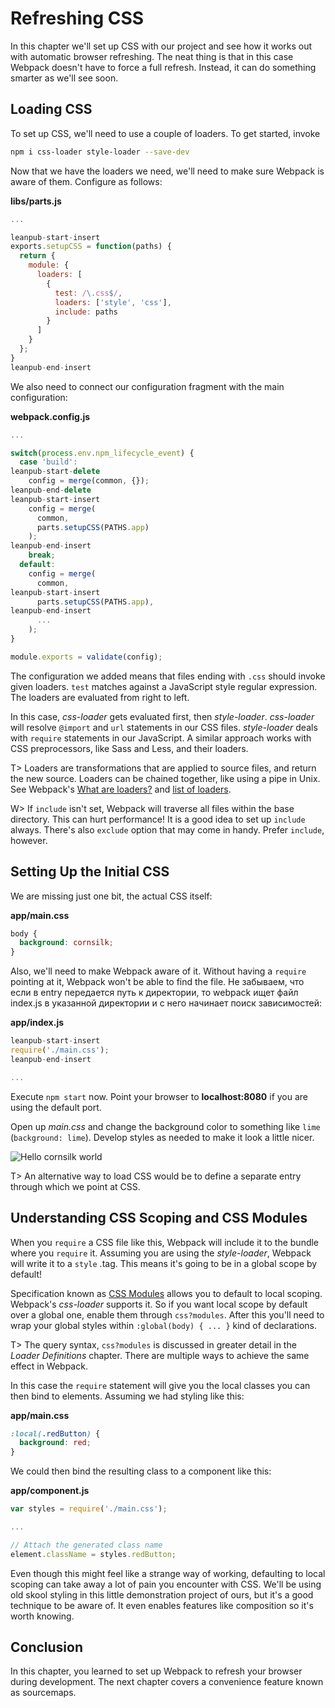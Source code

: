 # Refreshing CSS

In this chapter we'll set up CSS with our project and see how it works out with automatic browser refreshing. The neat thing is that in this case Webpack doesn't have to force a full refresh. Instead, it can do something smarter as we'll see soon.

## Loading CSS

To set up CSS, we'll need to use a couple of loaders. To get started, invoke

```bash
npm i css-loader style-loader --save-dev
```

Now that we have the loaders we need, we'll need to make sure Webpack is aware of them. Configure as follows:

**libs/parts.js**

```javascript
...

leanpub-start-insert
exports.setupCSS = function(paths) {
  return {
    module: {
      loaders: [
        {
          test: /\.css$/,
          loaders: ['style', 'css'],
          include: paths
        }
      ]
    }
  };
}
leanpub-end-insert
```

We also need to connect our configuration fragment with the main configuration:

**webpack.config.js**

```javascript
...

switch(process.env.npm_lifecycle_event) {
  case 'build':
leanpub-start-delete
    config = merge(common, {});
leanpub-end-delete
leanpub-start-insert
    config = merge(
      common,
      parts.setupCSS(PATHS.app)
    );
leanpub-end-insert
    break;
  default:
    config = merge(
      common,
leanpub-start-insert
      parts.setupCSS(PATHS.app),
leanpub-end-insert
      ...
    );
}

module.exports = validate(config);
```

The configuration we added means that files ending with `.css` should invoke given loaders. `test` matches against a JavaScript style regular expression. The loaders are evaluated from right to left.

In this case, *css-loader* gets evaluated first, then *style-loader*. *css-loader* will resolve `@import` and `url` statements in our CSS files. *style-loader* deals with `require` statements in our JavaScript. A similar approach works with CSS preprocessors, like Sass and Less, and their loaders.

T> Loaders are transformations that are applied to source files, and return the new source. Loaders can be chained together, like using a pipe in Unix. See Webpack's [What are loaders?](http://webpack.github.io/docs/using-loaders.html) and [list of loaders](http://webpack.github.io/docs/list-of-loaders.html).

W> If `include` isn't set, Webpack will traverse all files within the base directory. This can hurt performance! It is a good idea to set up `include` always. There's also `exclude` option that may come in handy. Prefer `include`, however.

## Setting Up the Initial CSS

We are missing just one bit, the actual CSS itself:

**app/main.css**

```css
body {
  background: cornsilk;
}
```

Also, we'll need to make Webpack aware of it. Without having a `require` pointing at it, Webpack won't be able to find the file. Не забываем, что если в entry передается путь к директории, то webpack ищет файл index.js в указанной директории и с него начинает поиск зависимостей:

**app/index.js**

```javascript
leanpub-start-insert
require('./main.css');
leanpub-end-insert

...
```

Execute `npm start` now. Point your browser to **localhost:8080** if you are using the default port.

Open up *main.css* and change the background color to something like `lime` (`background: lime`). Develop styles as needed to make it look a little nicer.

![Hello cornsilk world](images/hello_02.png)

T> An alternative way to load CSS would be to define a separate entry through which we point at CSS.

## Understanding CSS Scoping and CSS Modules

When you `require` a CSS file like this, Webpack will include it to the bundle where you `require` it. Assuming you are using the *style-loader*, Webpack will write it to a `style` .tag. This means it's going to be in a global scope by default!

Specification known as [CSS Modules](https://github.com/css-modules/css-modules) allows you to default to local scoping. Webpack's *css-loader* supports it. So if you want local scope by default over a global one, enable them through `css?modules`. After this you'll need to wrap your global styles within `:global(body) { ... }` kind of declarations.

T> The query syntax, `css?modules` is discussed in greater detail in the *Loader Definitions* chapter. There are multiple ways to achieve the same effect in Webpack.

In this case the `require` statement will give you the local classes you can then bind to elements. Assuming we had styling like this:

**app/main.css**

```css
:local(.redButton) {
  background: red;
}
```

We could then bind the resulting class to a component like this:

**app/component.js**

```javascript
var styles = require('./main.css');

...

// Attach the generated class name
element.className = styles.redButton;
```

Even though this might feel like a strange way of working, defaulting to local scoping can take away a lot of pain you encounter with CSS. We'll be using old skool styling in this little demonstration project of ours, but it's a good technique to be aware of. It even enables features like composition so it's worth knowing.

## Conclusion

In this chapter, you learned to set up Webpack to refresh your browser during development. The next chapter covers a convenience feature known as sourcemaps.
